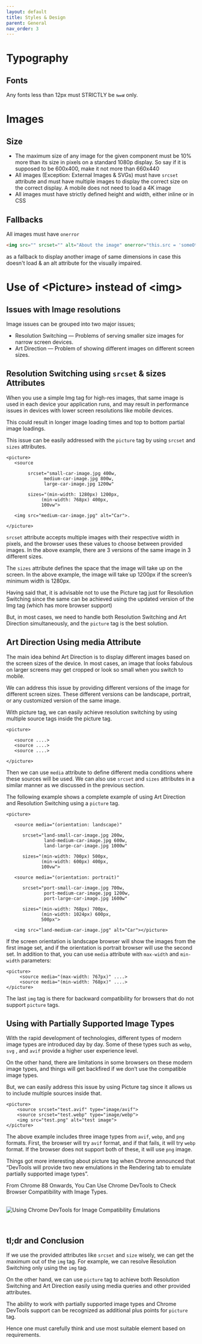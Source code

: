 ```yaml
---
layout: default
title: Styles & Design
parent: General
nav_order: 3
---
```


# Typography

## Fonts
Any fonts less than 12px must STRICTLY be <span style="font:600 11px Times">Serif</span> only.

# Images
## Size
- The maximum size of any image for the given component must be 10% more than its size in pixels on a standard 1080p display. So say if it is supposed to be 600x400, make it not more than 660x440
- All images (Exception: External Images & SVGs) must have `srcset` attribute and must have multiple images to display the correct size on the correct display. A mobile does not need to load a 4K image
- All images must have strictly defined height and width, either inline or in CSS

## Fallbacks
All images must have `onerror`
```html
<img src="" srcset="" alt="About the image" onerror="this.src = 'someOtherImage'" />
```
as a fallback to display another image of same dimensions in case this doesn't load & an alt attribute for the visually impaired.




# Use of \<Picture> instead of \<img>

## Issues with Image resolutions
Image issues can be grouped into two major issues;

- Resolution Switching — Problems of serving smaller size images for narrow screen devices.
- Art Direction — Problem of showing different images on different screen sizes.

## Resolution Switching using ``srcset`` & sizes Attributes

When you use a simple Img tag for high-res images, that same image is used in each device your application runs, and may result in performance issues in devices with lower screen resolutions like mobile devices.

This could result in longer image loading times and top to bottom partial image loadings.

This issue can be easily addressed with the ``picture`` tag by using ``srcset`` and ``sizes`` attributes.

```
<picture>
   <source      

        srcset="small-car-image.jpg 400w,
              medium-car-image.jpg 800w,
              large-car-image.jpg 1200w"
        
        sizes="(min-width: 1280px) 1200px,
             (min-width: 768px) 400px,
             100vw">

   <img src="medium-car-image.jpg" alt="Car">.

</picture>
```

``srcset`` attribute accepts multiple images with their respective width in pixels, and the browser uses these values to choose between provided images. In the above example, there are 3 versions of the same image in 3 different sizes.

The ``sizes`` attribute defines the space that the image will take up on the screen. In the above example, the image will take up 1200px if the screen’s minimum width is 1280px.


Having said that, it is advisable not to use the Picture tag just for Resolution Switching since the same can be achieved using the updated version of the Img tag (which has more browser support)

But, in most cases, we need to handle both Resolution Switching and Art Direction simultaneously, and the ``picture`` tag is the best solution.
&nbsp;   


## Art Direction Using media Attribute

The main idea behind Art Direction is to display different images based on the screen sizes of the device. In most cases, an image that looks fabulous on larger screens may get cropped or look so small when you switch to mobile.

We can address this issue by providing different versions of the image for different screen sizes. These different versions can be landscape, portrait, or any customized version of the same image.

With picture tag, we can easily achieve resolution switching by using multiple source tags inside the picture tag.

```
<picture>
   
   <source ....>
   <source ....>
   <source ....>

</picture>
```

Then we can use ``media`` attribute to define different media conditions where these sources will be used. We can also use ``srcset`` and ``sizes`` attributes in a similar manner as we discussed in the previous section.

The following example shows a complete example of using Art Direction and Resolution Switching using a ``picture`` tag.

```
<picture>
     
   <source media="(orientation: landscape)"
             
      srcset="land-small-car-image.jpg 200w,
              land-medium-car-image.jpg 600w,
              land-large-car-image.jpg 1000w"
             
      sizes="(min-width: 700px) 500px,
             (min-width: 600px) 400px,
             100vw">
     
   <source media="(orientation: portrait)"
             
      srcset="port-small-car-image.jpg 700w,
              port-medium-car-image.jpg 1200w,
              port-large-car-image.jpg 1600w"
             
      sizes="(min-width: 768px) 700px,
             (min-width: 1024px) 600px,
             500px">
     
   <img src="land-medium-car-image.jpg" alt="Car"></picture>
```

If the screen orientation is landscape browser will show the images from the first image set, and if the orientation is portrait browser will use the second set. In addition to that, you can use ``media`` attribute with ``max-width`` and ``min-width`` parameters:

```
<picture>
     <source media="(max-width: 767px)" ....>
     <source media="(min-width: 768px)" ....>
</picture>
```

The last ``img`` tag is there for backward compatibility for browsers that do not support ``picture`` tags.  

  
## Using with Partially Supported Image Types
With the rapid development of technologies, different types of modern image types are introduced day by day. Some of these types such as ``webp``, ``svg`` , and ``avif`` provide a higher user experience level.

On the other hand, there are limitations in some browsers on these modern image types, and things will get backfired if we don’t use the compatible image types.

But, we can easily address this issue by using Picture tag since it allows us to include multiple sources inside that.

```dotnetcli
<picture>  
    <source srcset="test.avif" type="image/avif">
    <source srcset="test.webp" type="image/webp">
    <img src="test.png" alt="test image">
</picture>
```

The above example includes three image types from ``avif``, ``webp``, and ``png`` formats. First, the browser will try ``avif`` format, and if that fails, it will try ``webp`` format. If the browser does not support both of these, it will use ``png`` image.

Things got more interesting about picture tag when Chrome announced that “DevTools will provide two new emulations in the Rendering tab to emulate partially supported image types”.

From Chrome 88 Onwards, You Can Use Chrome DevTools to Check Browser Compatibility with Image Types.  

&nbsp;  
![Using Chrome DevTools for Image Compatibility Emulations](https://i.imgur.com/uDdNJ7O.png)

&nbsp;  

## tl;dr and Conclusion

If we use the provided attributes like ``srcset`` and ``size`` wisely, we can get the maximum out of the ``img`` tag. For example, we can resolve Resolution Switching only using the ``img`` tag.

On the other hand, we can use ``picture`` tag to achieve both Resolution Switching and Art Direction easily using media queries and other provided attributes.

The ability to work with partially supported image types and Chrome DevTools support can be recognized as additional plus points for ``picture`` tag.

Hence one must carefully think and use most suitable element based on requirements.